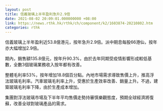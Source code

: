 ```yaml
---
layout: post
title: 信義玻璃上半年盈利急升2.9倍
date: 2021-08-02 20:09:01.000000000 +08:00
link: https://news.rthk.hk/rthk/ch/component/k2/1603874-20210802.htm
categories: rthk
---
```


信義玻璃上半年盈利近53.8億港元，按年急升2.9倍。派中期息每股66港仙，按年亦大幅增加2.9倍。

期內，銷售額135.8億元，按年升90.3%，由於去年同期受疫情影響形成較低基數，全數3個玻璃業務收入按年都有改善。

整體毛利率53%，按年增加18.8個百分點。內地市場需求導致售價上升，推高浮法玻璃毛利率。汽車玻璃毛利率上升，受惠於生產效率改善、銷量上升。不過，建築玻璃毛利率下降，由於生產成本增加。

集團對浮法玻璃市場及下半年平均售價走勢持審慎樂觀態度，預期全球經濟將復蘇，改善全球對玻璃產品的需求。
